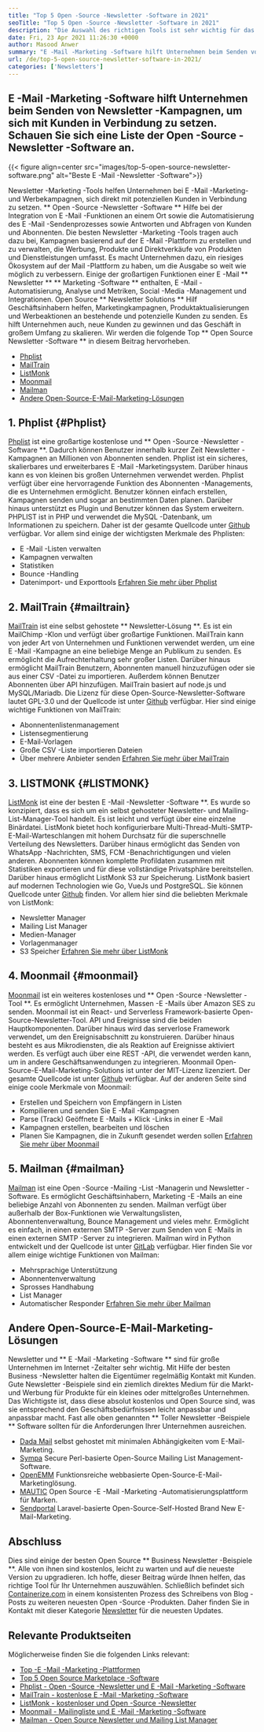 ```yaml
---
title: "Top 5 Open -Source -Newsletter -Software in 2021" 
seoTitle: "Top 5 Open -Source -Newsletter -Software in 2021" 
description: "Die Auswahl des richtigen Tools ist sehr wichtig für das Wachstum des Geschäfts. Wir haben eine kurze Liste der besten E -Mail -Open -Source -Newsletter -Software." 
date: Fri, 23 Apr 2021 11:26:30 +0000
author: Masood Anwer
summary: "E -Mail -Marketing -Software hilft Unternehmen beim Senden von Newsletter -Kampagnen, um sich mit Kunden in Verbindung zu setzen. Schauen Sie sich eine Liste der Open -Source -Newsletter -Software an." 
url: /de/top-5-open-source-newsletter-software-in-2021/
categories: ['Newsletters']
---
```


## E -Mail -Marketing -Software hilft Unternehmen beim Senden von Newsletter -Kampagnen, um sich mit Kunden in Verbindung zu setzen. Schauen Sie sich eine Liste der Open -Source -Newsletter -Software an.

{{< figure align=center src="images/top-5-open-source-newsletter-software.png" alt="Beste E -Mail -Newsletter -Software">}}

Newsletter -Marketing -Tools helfen Unternehmen bei E -Mail -Marketing- und Werbekampagnen, sich direkt mit potenziellen Kunden in Verbindung zu setzen. ** Open -Source -Newsletter -Software ** Hilfe bei der Integration von E -Mail -Funktionen an einem Ort sowie die Automatisierung des E -Mail -Sendenprozesses sowie Antworten und Abfragen von Kunden und Abonnenten. Die besten Newsletter -Marketing -Tools tragen auch dazu bei, Kampagnen basierend auf der E -Mail -Plattform zu erstellen und zu verwalten, die Werbung, Produkte und Direktverkäufe von Produkten und Dienstleistungen umfasst. Es macht Unternehmen dazu, ein riesiges Ökosystem auf der Mail -Plattform zu haben, um die Ausgabe so weit wie möglich zu verbessern. Einige der großartigen Funktionen einer E -Mail ** Newsletter ** ** Marketing -Software ** enthalten, E -Mail -Automatisierung, Analyse und Metriken, Social -Media -Management und Integrationen.
Open Source ** Newsletter Solutions ** Hilf Geschäftsinhabern helfen, Marketingkampagnen, Produktaktualisierungen und Werbeaktionen an bestehende und potenzielle Kunden zu senden. Es hilft Unternehmen auch, neue Kunden zu gewinnen und das Geschäft in großem Umfang zu skalieren. Wir werden die folgende Top ** Open Source Newsletter -Software ** in diesem Beitrag hervorheben.
  * [Phplist][1]
  * [MailTrain][2]
  * [ListMonk][3]
  * [Moonmail][4]
  * [Mailman][5]
  * [Andere Open-Source-E-Mail-Marketing-Lösungen][6]

## 1. Phplist {#Phplist}
[Phplist][7] ist eine großartige kostenlose und ** Open -Source -Newsletter -Software **. Dadurch können Benutzer innerhalb kurzer Zeit Newsletter -Kampagnen an Millionen von Abonnenten senden. Phplist ist ein sicheres, skalierbares und erweiterbares E -Mail -Marketingsystem. Darüber hinaus kann es von kleinen bis großen Unternehmen verwendet werden. Phplist verfügt über eine hervorragende Funktion des Abonnenten -Managements, die es Unternehmen ermöglicht. Benutzer können einfach erstellen, Kampagnen senden und sogar an bestimmten Daten planen. Darüber hinaus unterstützt es Plugin und Benutzer können das System erweitern. PHPLIST ist in PHP und verwendet die MySQL -Datenbank, um Informationen zu speichern. Daher ist der gesamte Quellcode unter [Github][8] verfügbar.
Vor allem sind einige der wichtigsten Merkmale des Phplisten:
  * E -Mail -Listen verwalten
  * Kampagnen verwalten
  * Statistiken
  * Bounce -Handling
  * Datenimport- und Exporttools
[Erfahren Sie mehr über Phplist][7]

## 2. MailTrain {#mailtrain}
[MailTrain][9] ist eine selbst gehostete ** Newsletter-Lösung **. Es ist ein MailChimp -Klon und verfügt über großartige Funktionen. MailTrain kann von jeder Art von Unternehmen und Funktionen verwendet werden, um eine E -Mail -Kampagne an eine beliebige Menge an Publikum zu senden. Es ermöglicht die Aufrechterhaltung sehr großer Listen. Darüber hinaus ermöglicht MailTrain Benutzern, Abonnenten manuell hinzuzufügen oder sie aus einer CSV -Datei zu importieren. Außerdem können Benutzer Abonnenten über API hinzufügen. MailTrain basiert auf node.js und MySQL/Mariadb. Die Lizenz für diese Open-Source-Newsletter-Software lautet GPL-3.0 und der Quellcode ist unter [Github][10] verfügbar.
Hier sind einige wichtige Funktionen von MailTrain:
  * Abonnentenlistenmanagement
  * Listensegmentierung
  * E-Mail-Vorlagen
  * Große CSV -Liste importieren Dateien
  * Über mehrere Anbieter senden
[Erfahren Sie mehr über MailTrain][9]

## 3. LISTMONK {#LISTMONK}
[ListMonk][11] ist eine der besten E -Mail -Newsletter -Software **. Es wurde so konzipiert, dass es sich um ein selbst gehosteter Newsletter- und Mailing-List-Manager-Tool handelt. Es ist leicht und verfügt über eine einzelne Binärdatei. ListMonk bietet hoch konfigurierbare Multi-Thread-Multi-SMTP-E-Mail-Warteschlangen mit hohem Durchsatz für die superschnelle Verteilung des Newsletters. Darüber hinaus ermöglicht das Senden von WhatsApp -Nachrichten, SMS, FCM -Benachrichtigungen und vielen anderen. Abonnenten können komplette Profildaten zusammen mit Statistiken exportieren und für diese vollständige Privatsphäre bereitstellen. Darüber hinaus ermöglicht ListMonk S3 zur Speicherung. ListMonk basiert auf modernen Technologien wie Go, VueJs und PostgreSQL. Sie können Quellcode unter [Github][12] finden.
Vor allem hier sind die beliebten Merkmale von ListMonk:
  * Newsletter Manager
  * Mailing List Manager
  * Medien-Manager
  * Vorlagenmanager
  * S3 Speicher
[Erfahren Sie mehr über ListMonk][11]

## 4. Moonmail {#moonmail}
[Moonmail][13] ist ein weiteres kostenloses und ** Open -Source -Newsletter -Tool **. Es ermöglicht Unternehmen, Massen -E -Mails über Amazon SES zu senden. Moonmail ist ein React- und Serverless Framework-basierte Open-Source-Newsletter-Tool. API und Ereignisse sind die beiden Hauptkomponenten. Darüber hinaus wird das serverlose Framework verwendet, um den Ereignisabschnitt zu konstruieren. Darüber hinaus besteht es aus Mikrodiensten, die als Reaktion auf Ereignisse aktiviert werden. Es verfügt auch über eine REST -API, die verwendet werden kann, um in andere Geschäftsanwendungen zu integrieren. Moonmail Open-Source-E-Mail-Marketing-Solutions ist unter der MIT-Lizenz lizenziert. Der gesamte Quellcode ist unter [Github][14] verfügbar.
Auf der anderen Seite sind einige coole Merkmale von Moonmail:
  * Erstellen und Speichern von Empfängern in Listen
  * Kompilieren und senden Sie E -Mail -Kampagnen
  * Parse (Track) Geöffnete E -Mails + Klick -Links in einer E -Mail
  * Kampagnen erstellen, bearbeiten und löschen
  * Planen Sie Kampagnen, die in Zukunft gesendet werden sollen
[Erfahren Sie mehr über Moonmail][13]

## 5. Mailman {#mailman}
[Mailman][15] ist eine Open -Source -Mailing -List -Managerin und Newsletter -Software. Es ermöglicht Geschäftsinhabern, Marketing -E -Mails an eine beliebige Anzahl von Abonnenten zu senden. Mailman verfügt über außerhalb der Box-Funktionen wie Verwaltungslisten, Abonnentenverwaltung, Bounce Management und vieles mehr. Ermöglicht es einfach, in einen externen SMTP -Server zum Senden von E -Mails in einen externen SMTP -Server zu integrieren. Mailman wird in Python entwickelt und der Quellcode ist unter [GitLab][16] verfügbar.
Hier finden Sie vor allem einige wichtige Funktionen von Mailman:
  * Mehrsprachige Unterstützung
  * Abonnentenverwaltung
  * Sprosses Handhabung
  * List Manager
  * Automatischer Responder
[Erfahren Sie mehr über Mailman][15]

## Andere Open-Source-E-Mail-Marketing-Lösungen
Newsletter und ** E -Mail -Marketing -Software ** sind für große Unternehmen im Internet -Zeitalter sehr wichtig. Mit Hilfe der besten Business -Newsletter halten die Eigentümer regelmäßig Kontakt mit Kunden. Gute Newsletter -Beispiele sind ein ziemlich direktes Medium für die Markt- und Werbung für Produkte für ein kleines oder mittelgroßes Unternehmen. Das Wichtigste ist, dass diese absolut kostenlos und Open Source sind, was sie entsprechend den Geschäftsbedürfnissen leicht anpassbar und anpassbar macht. Fast alle oben genannten ** Toller Newsletter -Beispiele ** Software sollten für die Anforderungen Ihrer Unternehmen ausreichen.
  * [Dada Mail][17] selbst gehostet mit minimalen Abhängigkeiten vom E-Mail-Marketing.
  * [Sympa][18] Secure Perl-basierte Open-Source Mailing List Management-Software.
  * [OpenEMM][19] Funktionsreiche webbasierte Open-Source-E-Mail-Marketinglösung.
  * [MAUTIC][20] Open Source -E -Mail -Marketing -Automatisierungsplattform für Marken.
  * [Sendportal][21] Laravel-basierte Open-Source-Self-Hosted Brand New E-Mail-Marketing.

## Abschluss
Dies sind einige der besten Open Source ** Business Newsletter -Beispiele **. Alle von ihnen sind kostenlos, leicht zu warten und auf die neueste Version zu upgradieren. Ich hoffe, dieser Beitrag würde Ihnen helfen, das richtige Tool für Ihr Unternehmen auszuwählen.
Schließlich befindet sich [Containerize.com][22] in einem konsistenten Prozess des Schreibens von Blog -Posts zu weiteren neuesten Open -Source -Produkten. Daher finden Sie in Kontakt mit dieser Kategorie [Newsletter][23] für die neuesten Updates.

## Relevante Produktseiten
Möglicherweise finden Sie die folgenden Links relevant:
  * [Top -E -Mail -Marketing -Plattformen][24]
  * [Top 5 Open Source Marketplace -Software][25]
  * [Phplist - Open -Source -Newsletter und E -Mail -Marketing -Software][7]
  * [MailTrain - kostenlose E -Mail -Marketing -Software][9]
  * [ListMonk - kostenloser und Open -Source -Newsletter][11]
  * [Moonmail - Mailingliste und E -Mail -Marketing -Software][13]
  * [Mailman - Open Source Newsletter und Mailing List Manager][15]

  
[1]: #phpList
[2]: #Mailtrain
[3]: #listmonk
[4]: #MoonMail
[5]: #Mailman
[6]: #OtherOpen-sourceEmailMarketingSolutions
[7]: https://products.containerize.com/newsletter/phplist
[8]: https://github.com/phpList/phplist3
[9]: https://products.containerize.com/newsletter/mailtrain
[10]: https://github.com/Mailtrain-org/mailtrain
[11]: https://products.containerize.com/newsletter/listmonk
[12]: https://github.com/knadh/listmonk
[13]: https://products.containerize.com/newsletter/moonmail
[14]: https://github.com/MoonMail/MoonMail
[15]: https://products.containerize.com/newsletter/mailman
[16]: https://gitlab.com/mailman
[17]: https://dadamailproject.com/
[18]: https://www.sympa.org/
[19]: https://www.agnitas.de/en/e-marketing_manager/email-marketing-software-variants/openemm/
[20]: https://www.mautic.org/
[21]: https://laravel-news.com/sendportal-open-source-email-marketing-software
[22]: https://containerize.com
[23]: https://blog.containerize.com/category/newsletter/
[24]: https://products.containerize.com/newsletter
[25]: https://blog.containerize.com/marketplace/top-5-open-source-marketplace-software-in-2021/
